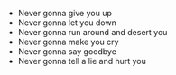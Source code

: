 - Never gonna give you up 
- Never gonna let you down
- Never gonna run around and desert you
- Never gonna make you cry
- Never gonna say goodbye
- Never gonna tell a lie and hurt you
